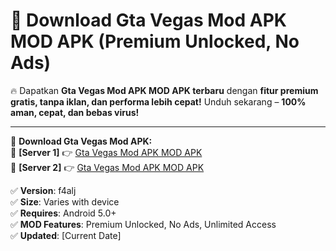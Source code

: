 # 🚀 Download Gta Vegas Mod APK MOD APK (Premium Unlocked, No Ads)  

🔥 Dapatkan **Gta Vegas Mod APK MOD APK terbaru** dengan **fitur premium gratis, tanpa iklan, dan performa lebih cepat!** Unduh sekarang – **100% aman, cepat, dan bebas virus!**  

---


🔽 **Download Gta Vegas Mod APK:**  
🔹 **[Server 1]** 👉 [Gta Vegas Mod APK MOD APK](https://apkcomod.com?title=Gta_Vegas_Mod_APK)  
🔹 **[Server 2]** 👉 [Gta Vegas Mod APK MOD APK](https://apkcomod.com?title=Gta_Vegas_Mod_APK)  


✅ **Version**: f4alj  
✅ **Size**: Varies with device  
✅ **Requires**: Android 5.0+  
✅ **MOD Features**: Premium Unlocked, No Ads, Unlimited Access  
✅ **Updated**: [Current Date]  